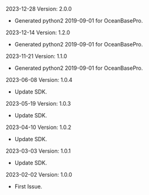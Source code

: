 2023-12-28 Version: 2.0.0
- Generated python2 2019-09-01 for OceanBasePro.

2023-12-14 Version: 1.2.0
- Generated python2 2019-09-01 for OceanBasePro.

2023-11-21 Version: 1.1.0
- Generated python2 2019-09-01 for OceanBasePro.

2023-06-08 Version: 1.0.4
- Update SDK.

2023-05-19 Version: 1.0.3
- Update SDK.

2023-04-10 Version: 1.0.2
- Update SDK.

2023-03-03 Version: 1.0.1
- Update SDK.

2023-02-02 Version: 1.0.0
- First Issue.

